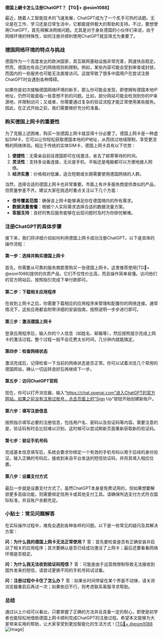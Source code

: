 **德国上網卡怎么注册ChatGPT？【TG💪+ @esim1088】**

最近，随着人工智能技术的飞速发展，ChatGPT成为了一个炙手可热的话题。无论是在工作、学习还是日常生活中，它都能提供极大的帮助和支持。不过，要想使用ChatGPT，首先得解决网络问题。尤其是对于身处德国的小伙伴们来说，由于网络环境的特殊性，如何注册并顺利使用ChatGPT就显得尤为重要了。

### 德国网络环境的特点与挑战

德国作为一个高度发达的欧洲国家，其互联网基础设施非常完善，网速快且稳定。然而，德国也有自己的网络规则和限制。例如，某些内容可能会受到审查或封锁，而国内的一些服务也可能无法直接访问。这就导致了很多中国用户在尝试注册ChatGPT时会遇到各种障碍。

如果你是初次接触德国网络环境的新手，那么你可能会发现，即使拥有德国本地IP地址，仍然可能面临一些意想不到的问题。比如，部分网站可能会检测到你的IP来源地，并限制访问；又或者，你需要通过复杂的验证流程才能正常使用某些服务。因此，在正式开始之前，我们需要做好充分的准备。

### 购买德国上网卡的重要性

为了克服上述困难，购买一张德国上网卡就显得十分必要了。德国上网卡是一种虚拟SIM卡，它可以让你轻松获取德国本地的IP地址，从而绕过地域限制，享受更流畅的网络体验。相比于传统的实体SIM卡，德国上网卡具有以下优势：

1. **便捷性**：无需亲自前往德国即可在线激活，省去了邮寄等待的时间。
2. **灵活性**：支持多设备连接，无论是手机、平板还是电脑都可以方便地接入网络。
3. **经济实惠**：价格相对低廉，适合短期或长期需要使用德国网络的人群。

当然，选择合适的德国上网卡也非常重要。市面上有许多服务商提供类似的产品，但质量参差不齐。建议大家在挑选时重点关注以下几个方面：
- **信号覆盖范围**：确保该上网卡能够满足你在德国境内的所有需求。
- **数据流量套餐**：根据个人实际需求选择合适的数据流量方案。
- **客服支持**：良好的售后服务能够在出现问题时及时为你排忧解难。

### 注册ChatGPT的具体步骤

接下来，我们将详细介绍如何利用德国上网卡成功注册ChatGPT。以下是具体的操作流程：

#### 第一步：选择并购买德国上网卡
首先，你需要从可靠的服务商那里购买一张德国上网卡。这里推荐使用[TG💪+ @esim1088]提供的优质产品，它们不仅性价比高，而且操作简单易懂。访问他们的官方网站后，按照指引完成下单付款即可。

#### 第二步：下载相关应用程序
在收到上网卡之后，你需要下载相应的应用程序来管理和配置你的网络连接。通常情况下，这些应用都会附带详细的安装指南，按照说明一步步进行即可。

#### 第三步：激活德国上网卡
登录应用程序后，输入你的个人信息（如姓名、邮箱等），然后按照提示完成上网卡的激活过程。整个过程一般不会花费太长时间，几分钟内就能搞定。

#### 第四步：检查网络状态
激活完成后，记得检查一下当前的网络状态是否正常。你可以试着浏览几个常用的德国网站，确认一切运转良好后再继续下一步。

#### 第五步：访问ChatGPT官网
现在，你可以打开浏览器，输入“https://chat.openai.com”进入ChatGPT的官方网站。如果之前没有注册过账号，点击页面上的“Sign Up”按钮开始创建新账户。

#### 第六步：填写注册信息
按照指示填写必要的注册信息，包括用户名、密码以及验证码等内容。需要注意的是，验证码有时会比较难以识别，这时候可以尝试刷新页面重新获取新的验证码。

#### 第七步：验证手机号码
完成基本信息填写后，系统会要求你绑定一个有效的手机号码以用于后续的身份验证。输入正确的号码后，接收到来自平台发送的短信验证码，并将其填入相应位置。

#### 第八步：设置支付方式
最后一步就是设置支付方式了。虽然ChatGPT本身是免费试用的，但如果想要解锁更多高级功能，则需要绑定信用卡或其他支付工具。请确保所选支付方式符合国际标准，并且账户余额充足。

### 小贴士：常见问题解答

在实际操作过程中，难免会遇到各种各样的问题。以下是一些常见的疑问及其解决方案：

**问：为什么我的德国上网卡无法正常使用？**
答：首先要检查是否有正确安装并启动了相关的应用程序；其次要确认是否已经成功激活了上网卡；最后还要看看网络环境是否稳定。

**问：为什么我无法收到验证码短信？**
答：可能是由于运营商限制导致无法接收到国外发来的短信，请尝试更换不同的手机号码试试看。

**问：注册过程中卡住了怎么办？**
答：如果长时间停留在某个界面不动弹，请关闭浏览器重启后再试一次；如果依旧不行，则考虑联系客服寻求帮助。

### 总结

通过以上介绍可以看出，只要掌握了正确的方法并且具备一定的耐心，即使是初学者也能轻松地借助德国上网卡顺利完成ChatGPT的注册过程。希望本文能够为大家带来实用的帮助，让大家享受到更加智能化的生活方式！[[TG💪+ @esim1088](https://t.me/s/esim1088) ![Image](https://i.postimg.cc/4NQfJmqS/Snipaste-2025-05-13-00-14-12.png)]